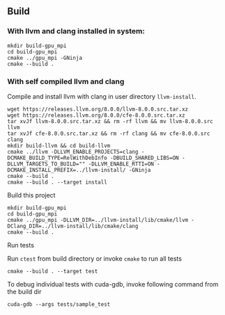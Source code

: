 
## Build

### With llvm and clang installed in system:

```
mkdir build-gpu_mpi
cd build-gpu_mpi
cmake ../gpu_mpi -GNinja
cmake --build .
```

### With self compiled llvm and clang

Compile and install llvm with clang in user directory `llvm-install`.

```
wget https://releases.llvm.org/8.0.0/llvm-8.0.0.src.tar.xz
wget https://releases.llvm.org/8.0.0/cfe-8.0.0.src.tar.xz
tar xvJf llvm-8.0.0.src.tar.xz && rm -rf llvm && mv llvm-8.0.0.src llvm
tar xvJf cfe-8.0.0.src.tar.xz && rm -rf clang && mv cfe-8.0.0.src clang
mkdir build-llvm && cd build-llvm
cmake ../llvm -DLLVM_ENABLE_PROJECTS=clang -DCMAKE_BUILD_TYPE=RelWithDebInfo -DBUILD_SHARED_LIBS=ON -DLLVM_TARGETS_TO_BUILD="" -DLLVM_ENABLE_RTTI=ON -DCMAKE_INSTALL_PREFIX=../llvm-install/ -GNinja
cmake --build .
cmake --build . --target install
```

Build this project

```
mkdir build-gpu_mpi
cd build-gpu_mpi
cmake ../gpu_mpi -DLLVM_DIR=../llvm-install/lib/cmake/llvm -DClang_DIR=../llvm-install/lib/cmake/clang
cmake --build .
```

Run tests

Run `ctest` from build directory or invoke `cmake` to run all tests

```
cmake --build . --target test
```

To debug individual tests with cuda-gdb, invoke following command from the build dir

```
cuda-gdb --args tests/sample_test
```
